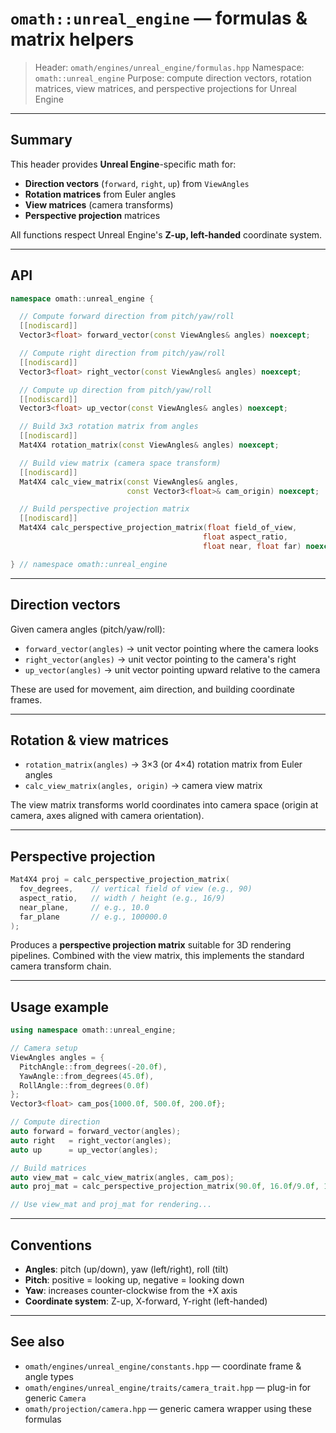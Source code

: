 # `omath::unreal_engine` — formulas & matrix helpers

> Header: `omath/engines/unreal_engine/formulas.hpp`
> Namespace: `omath::unreal_engine`
> Purpose: compute direction vectors, rotation matrices, view matrices, and perspective projections for Unreal Engine

---

## Summary

This header provides **Unreal Engine**-specific math for:

* **Direction vectors** (`forward`, `right`, `up`) from `ViewAngles`
* **Rotation matrices** from Euler angles
* **View matrices** (camera transforms)
* **Perspective projection** matrices

All functions respect Unreal Engine's **Z-up, left-handed** coordinate system.

---

## API

```cpp
namespace omath::unreal_engine {

  // Compute forward direction from pitch/yaw/roll
  [[nodiscard]]
  Vector3<float> forward_vector(const ViewAngles& angles) noexcept;

  // Compute right direction from pitch/yaw/roll
  [[nodiscard]]
  Vector3<float> right_vector(const ViewAngles& angles) noexcept;

  // Compute up direction from pitch/yaw/roll
  [[nodiscard]]
  Vector3<float> up_vector(const ViewAngles& angles) noexcept;

  // Build 3x3 rotation matrix from angles
  [[nodiscard]]
  Mat4X4 rotation_matrix(const ViewAngles& angles) noexcept;

  // Build view matrix (camera space transform)
  [[nodiscard]]
  Mat4X4 calc_view_matrix(const ViewAngles& angles,
                          const Vector3<float>& cam_origin) noexcept;

  // Build perspective projection matrix
  [[nodiscard]]
  Mat4X4 calc_perspective_projection_matrix(float field_of_view,
                                           float aspect_ratio,
                                           float near, float far) noexcept;

} // namespace omath::unreal_engine
```

---

## Direction vectors

Given camera angles (pitch/yaw/roll):

* `forward_vector(angles)` → unit vector pointing where the camera looks
* `right_vector(angles)` → unit vector pointing to the camera's right
* `up_vector(angles)` → unit vector pointing upward relative to the camera

These are used for movement, aim direction, and building coordinate frames.

---

## Rotation & view matrices

* `rotation_matrix(angles)` → 3×3 (or 4×4) rotation matrix from Euler angles
* `calc_view_matrix(angles, origin)` → camera view matrix

The view matrix transforms world coordinates into camera space (origin at camera, axes aligned with camera orientation).

---

## Perspective projection

```cpp
Mat4X4 proj = calc_perspective_projection_matrix(
  fov_degrees,    // vertical field of view (e.g., 90)
  aspect_ratio,   // width / height (e.g., 16/9)
  near_plane,     // e.g., 10.0
  far_plane       // e.g., 100000.0
);
```

Produces a **perspective projection matrix** suitable for 3D rendering pipelines. Combined with the view matrix, this implements the standard camera transform chain.

---

## Usage example

```cpp
using namespace omath::unreal_engine;

// Camera setup
ViewAngles angles = {
  PitchAngle::from_degrees(-20.0f),
  YawAngle::from_degrees(45.0f),
  RollAngle::from_degrees(0.0f)
};
Vector3<float> cam_pos{1000.0f, 500.0f, 200.0f};

// Compute direction
auto forward = forward_vector(angles);
auto right   = right_vector(angles);
auto up      = up_vector(angles);

// Build matrices
auto view_mat = calc_view_matrix(angles, cam_pos);
auto proj_mat = calc_perspective_projection_matrix(90.0f, 16.0f/9.0f, 10.0f, 100000.0f);

// Use view_mat and proj_mat for rendering...
```

---

## Conventions

* **Angles**: pitch (up/down), yaw (left/right), roll (tilt)
* **Pitch**: positive = looking up, negative = looking down
* **Yaw**: increases counter-clockwise from the +X axis
* **Coordinate system**: Z-up, X-forward, Y-right (left-handed)

---

## See also

* `omath/engines/unreal_engine/constants.hpp` — coordinate frame & angle types
* `omath/engines/unreal_engine/traits/camera_trait.hpp` — plug-in for generic `Camera`
* `omath/projection/camera.hpp` — generic camera wrapper using these formulas

